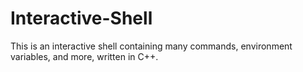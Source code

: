 # Interactive-Shell
This is an interactive shell containing many commands, environment variables, and more, written in C++.
